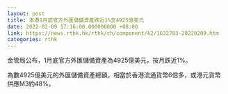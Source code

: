 ```yaml
---
layout: post
title: 本港1月底官方外匯儲備資產跌近1%至4925億美元
date: 2022-02-09 17:16:00.000000000 +08:00
link: https://news.rthk.hk/rthk/ch/component/k2/1632783-20220209.htm
categories: rthk
---
```


金管局公布，1月底官方外匯儲備資產為4925億美元，按月跌近1%。

為數4925億美元的外匯儲備資產總額，相當於香港流通貨幣6倍多，或港元貨幣供應M3約48%。
